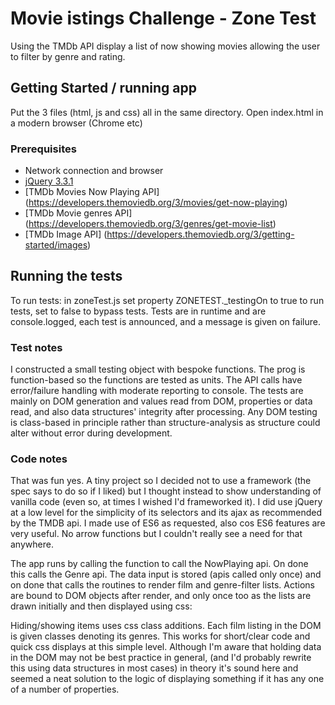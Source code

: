 # Movie istings Challenge - Zone Test

Using the TMDb API display a list of now showing movies allowing the user to filter by genre and rating.

## Getting Started / running app

Put the 3 files (html, js and css) all in the same directory. 
Open index.html in a modern browser (Chrome etc)

### Prerequisites

* Network connection and browser
* [jQuery 3.3.1](https://ajax.googleapis.com/ajax/libs/jquery/3.3.1/jquery.min.js) 
* [TMDb Movies Now Playing API] (https://developers.themoviedb.org/3/movies/get-now-playing)
* [TMDb Movie genres API] (https://developers.themoviedb.org/3/genres/get-movie-list)
* [TMDb Image API] (https://developers.themoviedb.org/3/getting-started/images)

## Running the tests

To run tests: in zoneTest.js set property ZONETEST._testingOn to true to run tests, set to false to bypass tests.
Tests are in runtime and are console.logged, each test is announced, and a message is given on failure.

### Test notes

I constructed a small testing object with bespoke functions. The prog is function-based so the functions are tested as units. The API calls have error/failure handling with moderate reporting to console. The tests are mainly on DOM generation and values read from DOM, properties or data read, and also data structures' integrity after processing. Any DOM testing is class-based in principle rather than structure-analysis as structure could alter without error during development.

### Code notes

That was fun yes. A tiny project so I decided not to use a framework (the spec says to do so if I liked) but I thought instead to show understanding of vanilla code (even so, at times I wished I'd frameworked it). I did use jQuery at a low level for the simplicity of its selectors and its ajax as recommended by the TMDB api. I made use of ES6 as requested, also cos ES6 features are very useful. No arrow functions but I couldn't really see a need for that anywhere.

The app runs by calling the function to call the NowPlaying api. On done this calls the Genre api. The data input is stored (apis called only once) and on done that calls the routines to render film and genre-filter lists. Actions are bound to DOM objects after render, and only once too as the lists are drawn initially and then displayed using css:

Hiding/showing items uses css class additions. Each film listing in the DOM is given classes denoting its genres. This works for short/clear code and quick css displays at this simple level. 
Although I'm aware that holding data in the DOM may not be best practice in general, (and I'd probably rewrite this using data structures in most cases) in theory it's sound here and seemed a neat solution to the logic of displaying something if it has any one of a number of properties. 

